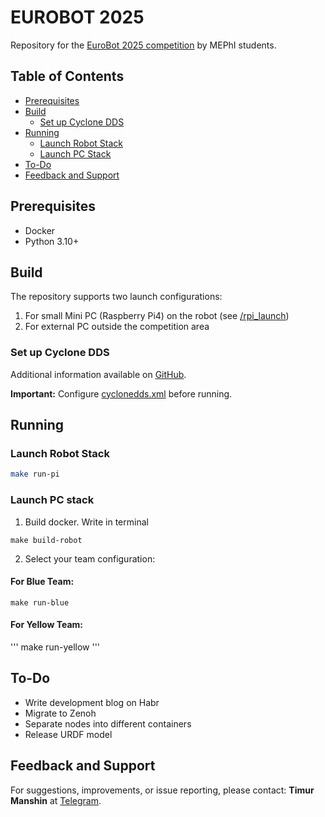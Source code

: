 # EUROBOT 2025

Repository for the [EuroBot 2025 competition](https://www.eurobot.org/eurobot-contest/eurobot-2025/) by MEPhI students.

## Table of Contents
- [Prerequisites](#prerequisites)
- [Build](#build)
  - [Set up Cyclone DDS](#set-up-cyclone-dds)
- [Running](#running)
  - [Launch Robot Stack](#launch-robot-stack)
  - [Launch PC Stack](#launch-pc-stack)
- [To-Do](#to-do)
- [Feedback and Support](#feedback-and-support)

## Prerequisites

- Docker
- Python 3.10+

## Build

The repository supports two launch configurations:
1. For small Mini PC (Raspberry Pi4) on the robot (see [/rpi_launch](./rpi_launch/rpi4_launch.sh))
2. For external PC outside the competition area

### Set up Cyclone DDS

Additional information available on [GitHub](https://github.com/eclipse-cyclonedds/cyclonedds-cxx).

**Important:** Configure [cyclonedds.xml](./cyclonedds.xml) before running.

## Running

### Launch Robot Stack

```bash
make run-pi
```

### Launch PC stack

1. Build docker. Write in terminal 
```
make build-robot
```

2. Select your team configuration:

#### For Blue Team:
```
make run-blue
```

#### For Yellow Team:
'''
make run-yellow
'''

## To-Do

- Write development blog on Habr
- Migrate to Zenoh
- Separate nodes into different containers
- Release URDF model

## Feedback and Support

For suggestions, improvements, or issue reporting, please contact: 
__Timur Manshin__ at [Telegram](https://t.me/tmanvit).